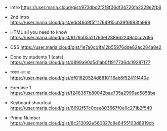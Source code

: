 * Intro 
https://user.maria.cloud/gist/973dbd2f2f8f06df34726fa2328e2fb6
* 2nd Intro 
https://user.maria.cloud/gist/edd46d9f5f11764915cb39f6993fa998
* HTML all you need to know
https://user.maria.cloud/gist/9179a05a2f793ef288662249c0cc2d95
* CSS https://user.maria.cloud/gist/1e7a0cb1fa12b55976dde82ac284a8e2
* Done by students 1 (cats)
https://user.maria.cloud/gist/d899a90d5d1ab0f1917736dc19287f77
* আকার  এবং রং
https://user.maria.cloud/gist/df01620524d8810116ab6f52411f440e

* Exercise 1
https://user.maria.cloud/gist/f248367b80042bae735a2999ad5858ba

* Keyboard shourtcut https://user.maria.cloud/gist/6692f57c0cae803667f0e0c271b2f540

* Prime Number 
  https://user.maria.cloud/gist/8c213092e560827c8e6455103d8919cb
